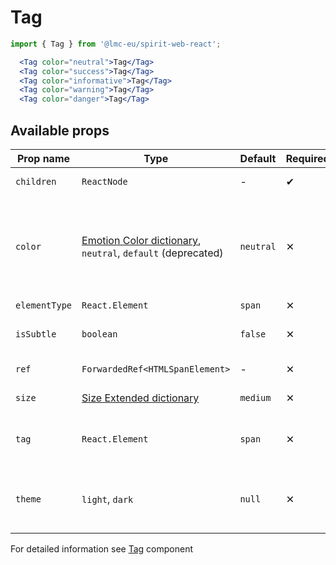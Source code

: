 # Tag

```jsx
import { Tag } from '@lmc-eu/spirit-web-react';
```

```jsx
  <Tag color="neutral">Tag</Tag>
  <Tag color="success">Tag</Tag>
  <Tag color="informative">Tag</Tag>
  <Tag color="warning">Tag</Tag>
  <Tag color="danger">Tag</Tag>
```

## Available props

| Prop name     | Type                                                                            | Default   | Required | Description                                                                                                      |
| ------------- | ------------------------------------------------------------------------------- | --------- | -------- | ---------------------------------------------------------------------------------------------------------------- |
| `children`    | `ReactNode`                                                                     | -         | ✔        | Content of the Tag                                                                                               |
| `color`       | [Emotion Color dictionary][dictionary-color], `neutral`, `default` (deprecated) | `neutral` | ✕        | Color of the component; [**DEPRECATED**][deprecated] The value `default` will be replaced by the value `neutral` |
| `elementType` | `React.Element`                                                                 | `span`    | ✕        | HTML tag                                                                                                         |
| `isSubtle`    | `boolean`                                                                       | `false`   | ✕        | If is Subtle color variant used                                                                                  |
| `ref`         | `ForwardedRef<HTMLSpanElement>`                                                 | -         | ✕        | Tag element reference                                                                                            |
| `size`        | [Size Extended dictionary][dictionary-size]                                     | `medium`  | ✕        | Size of the Tag                                                                                                  |
| `tag`         | `React.Element`                                                                 | `span`    | ✕        | [**DEPRECATED**][deprecated] in favor of `elementType`; HTML tag                                                 |
| `theme`       | `light`, `dark`                                                                 | `null`    | ✕        | [**DEPRECATED**][deprecated] in favor of `isSubtle`; Theme of the component                                      |

For detailed information see [Tag](https://github.com/lmc-eu/spirit-design-system/blob/main/packages/web/src/scss/components/Tag/README.md) component

[deprecated]: https://github.com/lmc-eu/spirit-design-system/tree/main/packages/web-react/README.md#deprecations
[dictionary-color]: https://github.com/lmc-eu/spirit-design-system/tree/main/docs/DICTIONARIES.md#color
[dictionary-size]: https://github.com/lmc-eu/spirit-design-system/tree/main/docs/DICTIONARIES.md#size
